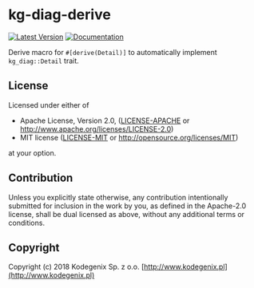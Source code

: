 # kg-diag-derive

[![Latest Version](https://img.shields.io/crates/v/kg-diag-derive.svg)](https://crates.io/crates/kg-diag-derive)
[![Documentation](https://docs.rs/kg-diag-derive/badge.svg)](https://docs.rs/kg-diag-derive)

Derive macro for `#[derive(Detail)]` to automatically implement `kg_diag::Detail` trait.

## License

Licensed under either of
* Apache License, Version 2.0, ([LICENSE-APACHE](LICENSE-APACHE) or http://www.apache.org/licenses/LICENSE-2.0)
* MIT license ([LICENSE-MIT](LICENSE-MIT) or http://opensource.org/licenses/MIT)

at your option.

## Contribution

Unless you explicitly state otherwise, any contribution intentionally submitted
for inclusion in the work by you, as defined in the Apache-2.0 license, shall be dual licensed as above, without any
additional terms or conditions.

## Copyright

Copyright (c) 2018 Kodegenix Sp. z o.o. [http://www.kodegenix.pl](http://www.kodegenix.pl)
